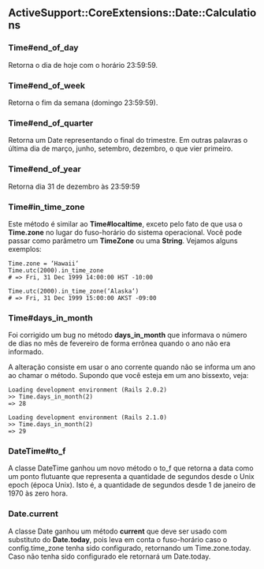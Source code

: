 ## ActiveSupport::CoreExtensions::Date::Calculations

### Time#end\_of\_day

Retorna o dia de hoje com o horário 23:59:59.

### Time#end\_of\_week

Retorna o fim da semana (domingo 23:59:59).

### Time#end\_of\_quarter

Retorna um Date representando o final do trimestre. Em outras palavras o última dia de março, junho, setembro, dezembro, o que vier primeiro.

### Time#end\_of\_year

Retorna dia 31 de dezembro às 23:59:59

### Time#in\_time\_zone

Este método é similar ao **Time#localtime**, exceto pelo fato de que usa o **Time.zone** no lugar do fuso-horário do sistema operacional. Você pode passar como parâmetro um **TimeZone** ou uma **String**. Vejamos alguns exemplos:

	Time.zone = ‘Hawaii‘
	Time.utc(2000).in_time_zone
	# => Fri, 31 Dec 1999 14:00:00 HST -10:00

	Time.utc(2000).in_time_zone(‘Alaska‘)
	# => Fri, 31 Dec 1999 15:00:00 AKST -09:00

### Time#days\_in\_month

Foi corrigido um bug no método **days\_in\_month** que informava o número de dias no mês de fevereiro de forma errônea quando o ano não era informado. 

A alteração consiste em usar o ano corrente quando não se informa um ano ao chamar o método. Supondo que você esteja em um ano bissexto, veja:

	Loading development environment (Rails 2.0.2)
	>> Time.days_in_month(2)
	=> 28

	Loading development environment (Rails 2.1.0)
	>> Time.days_in_month(2)
	=> 29

### DateTime#to_f

A classe DateTime ganhou um novo método o to_f que retorna a data como um ponto flutuante que representa a quantidade de segundos desde o Unix epoch (época Unix). Isto é, a quantidade de segundos desde 1 de janeiro de 1970 às zero hora.

### Date.current

A classe Date ganhou um método **current** que deve ser usado com substituto do **Date.today**, pois leva em conta o fuso-horário caso o config.time\_zone tenha sido configurado, retornando um Time.zone.today. Caso não tenha sido configurado ele retornará um Date.today.